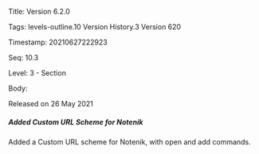 Title:  Version 6.2.0

Tags:   levels-outline.10 Version History.3 Version 620

Timestamp: 20210627222923

Seq:    10.3

Level:  3 - Section

Body: 

Released on 26 May 2021
 
##### Added Custom URL Scheme for Notenik

Added a Custom URL scheme for Notenik, with open and add commands.
